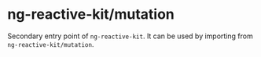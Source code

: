 # ng-reactive-kit/mutation

Secondary entry point of `ng-reactive-kit`. It can be used by importing from `ng-reactive-kit/mutation`.
